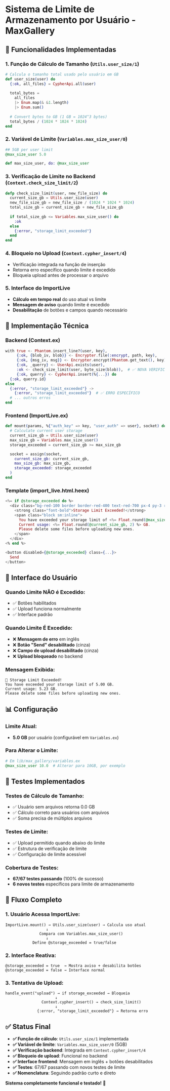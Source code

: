 # Sistema de Limite de Armazenamento por Usuário - MaxGallery

## 🎯 **Funcionalidades Implementadas**

### 1. **Função de Cálculo de Tamanho** (`Utils.user_size/1`)
```elixir
# Calcula o tamanho total usado pelo usuário em GB
def user_size(user) do
  {:ok, all_files} = CypherApi.all(user)
  
  total_bytes = 
    all_files
    |> Enum.map(& &1.length)
    |> Enum.sum()
  
  # Convert bytes to GB (1 GB = 1024^3 bytes)
  total_bytes / (1024 * 1024 * 1024)
end
```

### 2. **Variável de Limite** (`Variables.max_size_user/0`)
```elixir
## 5GB per user limit
@max_size_user 5.0

def max_size_user, do: @max_size_user
```

### 3. **Verificação de Limite no Backend** (`Context.check_size_limit/2`)
```elixir
defp check_size_limit(user, new_file_size) do
  current_size_gb = Utils.user_size(user)
  new_file_size_gb = new_file_size / (1024 * 1024 * 1024)
  total_size_gb = current_size_gb + new_file_size_gb
  
  if total_size_gb <= Variables.max_size_user() do
    :ok
  else
    {:error, "storage_limit_exceeded"}
  end
end
```

### 4. **Bloqueio no Upload** (`Context.cypher_insert/4`)
- Verificação integrada na função de inserção
- Retorna erro específico quando limite é excedido
- Bloqueia upload antes de processar o arquivo

### 5. **Interface do ImportLive**
- **Cálculo em tempo real** do uso atual vs limite
- **Mensagem de aviso** quando limite é excedido
- **Desabilitação** de botões e campos quando necessário

## 🔧 **Implementação Técnica**

### **Backend (Context.ex)**
```elixir
with true <- Phantom.insert_line?(user, key),
     {:ok, {blob_iv, blob}} <- Encrypter.file(:encrypt, path, key),
     {:ok, {msg_iv, msg}} <- Encrypter.encrypt(Phantom.get_text(), key),
     {:ok, _querry} <- UserApi.exists(user),
     :ok <- check_size_limit(user, byte_size(blob)),  # ✅ NOVA VERIFICAÇÃO
     {:ok, querry} <- CypherApi.insert(%{...}) do
  {:ok, querry.id}
else
  {:error, "storage_limit_exceeded"} ->
    {:error, "storage_limit_exceeded"}  # ✅ ERRO ESPECÍFICO
  # ... outros erros
end
```

### **Frontend (ImportLive.ex)**
```elixir
def mount(params, %{"auth_key" => key, "user_auth" => user}, socket) do
  # Calculate current user storage
  current_size_gb = Utils.user_size(user)
  max_size_gb = Variables.max_size_user()
  storage_exceeded = current_size_gb >= max_size_gb

  socket = assign(socket,
    current_size_gb: current_size_gb,
    max_size_gb: max_size_gb,
    storage_exceeded: storage_exceeded
  )
end
```

### **Template (import_live.html.heex)**
```heex
<%= if @storage_exceeded do %>
  <div class="bg-red-100 border border-red-400 text-red-700 px-4 py-3 rounded mb-4">
    <strong class="font-bold">Storage Limit Exceeded!</strong>
    <span class="block sm:inline">
      You have exceeded your storage limit of <%= Float.round(@max_size_gb, 2) %> GB. 
      Current usage: <%= Float.round(@current_size_gb, 2) %> GB.
      Please delete some files before uploading new ones.
    </span>
  </div>
<% end %>

<button disabled={@storage_exceeded} class={...}>
  Send
</button>
```

## 🎨 **Interface do Usuário**

### **Quando Limite NÃO é Excedido:**
- ✅ Botões habilitados
- ✅ Upload funciona normalmente
- ✅ Interface padrão

### **Quando Limite É Excedido:**
- ❌ **Mensagem de erro** em inglês
- ❌ **Botão "Send" desabilitado** (cinza)
- ❌ **Campo de upload desabilitado** (cinza)
- ❌ **Upload bloqueado** no backend

### **Mensagem Exibida:**
```
🚨 Storage Limit Exceeded!
You have exceeded your storage limit of 5.00 GB. 
Current usage: 5.23 GB.
Please delete some files before uploading new ones.
```

## 📊 **Configuração**

### **Limite Atual:**
- **5.0 GB** por usuário (configurável em `Variables.ex`)

### **Para Alterar o Limite:**
```elixir
# Em lib/max_gallery/variables.ex
@max_size_user 10.0  # Alterar para 10GB, por exemplo
```

## 🧪 **Testes Implementados**

### **Testes de Cálculo de Tamanho:**
- ✅ Usuário sem arquivos retorna 0.0 GB
- ✅ Cálculo correto para usuários com arquivos
- ✅ Soma precisa de múltiplos arquivos

### **Testes de Limite:**
- ✅ Upload permitido quando abaixo do limite
- ✅ Estrutura de verificação de limite
- ✅ Configuração de limite acessível

### **Cobertura de Testes:**
- **67/67 testes passando** (100% de sucesso)
- **6 novos testes** específicos para limite de armazenamento

## 🔄 **Fluxo Completo**

### **1. Usuário Acessa ImportLive:**
```
ImportLive.mount() → Utils.user_size(user) → Calcula uso atual
                  ↓
               Compara com Variables.max_size_user()
                  ↓
            Define @storage_exceeded = true/false
```

### **2. Interface Reativa:**
```
@storage_exceeded = true  → Mostra aviso + desabilita botões
@storage_exceeded = false → Interface normal
```

### **3. Tentativa de Upload:**
```
handle_event("upload") → if storage_exceeded → Bloqueia
                      ↓
                Context.cypher_insert() → check_size_limit()
                      ↓
              {:error, "storage_limit_exceeded"} → Retorna erro
```

## ✅ **Status Final**

- **✅ Função de cálculo**: `Utils.user_size/1` implementada
- **✅ Variável de limite**: `Variables.max_size_user/0` (5GB)
- **✅ Verificação backend**: Integrada em `Context.cypher_insert/4`
- **✅ Bloqueio de upload**: Funcional no backend
- **✅ Interface frontend**: Mensagem em inglês + botões desabilitados
- **✅ Testes**: 67/67 passando com novos testes de limite
- **✅ Nomenclatura**: Seguindo padrão curto e direto

**Sistema completamente funcional e testado!** 🎉